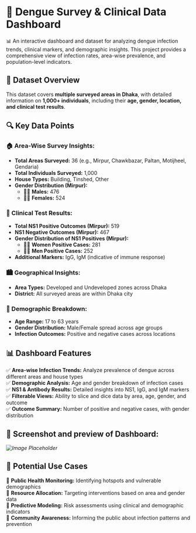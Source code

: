 # 🦟 Dengue Survey & Clinical Data Dashboard

📊 An interactive dashboard and dataset for analyzing dengue infection trends, clinical markers, and demographic insights. This project provides a comprehensive view of infection rates, area-wise prevalence, and population-level indicators.

## 📂 Dataset Overview

This dataset covers **multiple surveyed areas in Dhaka**, with detailed information on **1,000+ individuals**, including their **age, gender, location, and clinical test results**.

## 🔍 Key Data Points

### 🏠 Area-Wise Survey Insights:
- **Total Areas Surveyed:** 36 (e.g., Mirpur, Chawkbazar, Paltan, Motijheel, Gendaria)
- **Total Individuals Surveyed:** 1,000
- **House Types:** Building, Tinshed, Other
- **Gender Distribution (Mirpur):**
  - 👨‍🦱 **Males:** 476  
  - 👩‍🦰 **Females:** 524

### 🧪 Clinical Test Results:
- **Total NS1 Positive Outcomes (Mirpur):** 519  
- **NS1 Negative Outcomes (Mirpur):** 467  
- **Gender Distribution of NS1 Positives (Mirpur):**
  - 👩‍🦰 **Women Positive Cases:** 281  
  - 👨‍🦱 **Men Positive Cases:** 252  
- **Additional Markers:** IgG, IgM (indicative of immune response)

### 🏙️ Geographical Insights:
- **Area Types:** Developed and Undeveloped zones across Dhaka
- **District:** All surveyed areas are within Dhaka city

### 👥 Demographic Breakdown:
- **Age Range:** 17 to 63 years  
- **Gender Distribution:** Male/Female spread across age groups  
- **Infection Outcomes:** Positive and negative cases across locations

## 📊 Dashboard Features

✅ **Area-wise Infection Trends:** Analyze prevalence of dengue across different areas and house types  
✅ **Demographic Analysis:** Age and gender breakdown of infection cases  
✅ **NS1 & Antibody Results:** Detailed insights into NS1, IgG, and IgM markers  
✅ **Filterable Views:** Ability to slice and dice data by area, age, gender, and outcome  
✅ **Outcome Summary:** Number of positive and negative cases, with gender distribution  

## 📌 Screenshot and preview of Dashboard:

*![Image Placeholder](https://your-dashboard-screenshot-link.com)*

## 🚀 Potential Use Cases

🔹 **Public Health Monitoring:** Identifying hotspots and vulnerable demographics  
🔹 **Resource Allocation:** Targeting interventions based on area and gender data  
🔹 **Predictive Modeling:** Risk assessments using clinical and demographic indicators  
🔹 **Community Awareness:** Informing the public about infection patterns and prevention  
